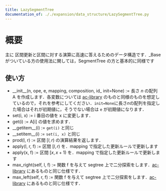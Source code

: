 ```yaml
---
title: LazySegmentTree
documentation_of: ././expansion/data_structure/LazySegmentTree.py
---
```


# 概要
主に 区間更新と区間に対する演算に高速に答えるためのデータ構造です．_Base がついている方の使用法に関しては，SegmentTree の方と基本的に同様です

## 使い方
- \_\_init\_\_(n, ope, e, mapping, composition, id_ init=None) := 長さ $n$ の配列 A を作成します．各変数については [ac-library](https://atcoder.github.io/ac-library/master/document_ja/lazysegtree.html) のものと同様のものを想定しているので，それを参考にしてください．`init=None`に長さ$n$の配列を指定した場合はそれが初期値に，そうでない場合は `e` が初期値になります．
- set(i, x) := i 番目の値を x に変更します．
- get(i) := A[i] の値を求めます．
- \_\_getitem\_\_(i) := `get(i)` と同じ
- \_\_setitem\_\_(i) := `set(i, x)` と同じ
- prod(l, r) := 区間 $[l, r)$ の演算結果を返します．
- apply(l, r, f) := 区間 $[l, r)$ を．mapping で指定した更新ルールで更新します
- apply(x, f) := 区間 $[x, x + 1)$ を．mapping で指定した更新ルールで更新します
- max_right(self, l, f) := 関数 f を与えて segtree 上で二分探索をします．[ac-library](https://atcoder.github.io/ac-library/master/document_ja/lazysegtree.html) にあるものと同じ仕様です．
- max_left(self, r, f) := 関数 f を与えて segtree 上で二分探索をします．[ac-library](https://atcoder.github.io/ac-library/master/document_ja/lazysegtree.html) にあるものと同じ仕様です．
